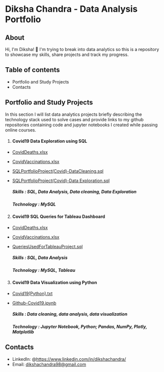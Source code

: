 # Diksha Chandra - Data Analysis Portfolio
## About
Hi, I'm Diksha! 👋 I'm trying to break into data analytics so this is a repository to showcase my skills, share projects and track my progress.
## Table of contents
- Portfolio and Study Projects
- Contacts
## Portfolio and Study Projects
In this section I will list data analytics projects briefly describing the technology stack used to solve cases and provide links to my github repositories containing code and jupyter notebooks I created while passing online courses.
1. #### Covid19 Data Exploration using SQL

- [CovidDeaths.xlsx](https://github.com/DikshaChandra/Data_Analysis_Portfolio/blob/afcc026e379da8f6464b75133aa914c8c0462c5c/CovidDeaths.xlsx)
- [CovidVaccinations.xlsx](https://github.com/DikshaChandra/Data_Analysis_Portfolio/blob/afcc026e379da8f6464b75133aa914c8c0462c5c/CovidVaccinations.xlsx)
- [SQLPortfolioProject(Covid)-DataCleaning.sql](https://github.com/DikshaChandra/Data_Analysis_Portfolio/blob/afcc026e379da8f6464b75133aa914c8c0462c5c/SQLPortfolioProject(Covid)-DataCleaning.sql)
- [SQLPortfolioProject(Covid)-Data Exploration.sql](https://github.com/DikshaChandra/Data_Analysis_Portfolio/blob/afcc026e379da8f6464b75133aa914c8c0462c5c/SQLPortfolioProject(Covid)-Data%20Exploration.sql)

   ##### *Skills* : SQL, Data Analysis, Data cleaning, Data Exploration
   ##### *Technology* : MySQL
2. #### Covid19 SQL Queries for Tableau Dashboard

- [CovidDeaths.xlsx](https://github.com/DikshaChandra/Data_Analysis_Portfolio/blob/afcc026e379da8f6464b75133aa914c8c0462c5c/CovidDeaths.xlsx)
- [CovidVaccinations.xlsx](https://github.com/DikshaChandra/Data_Analysis_Portfolio/blob/afcc026e379da8f6464b75133aa914c8c0462c5c/CovidVaccinations.xlsx)
- [QueriesUsedForTableauProject.sql](https://github.com/DikshaChandra/Data_Analysis_Portfolio/blob/266d3a2ca4393e7a8578b37624a1259cdd9f0f78/QueriesUsedForTableauProject.sql)

   ##### *Skills* : SQL, Data Analysis
   ##### *Technology* : MySQL, Tableau
3. #### Covid19 Data Visualization using Python

- [Covid19(Python).txt](https://github.com/DikshaChandra/Data_Analysis_Portfolio/blob/cdad6bf95496b0b4924c977af1d7beb5add041f8/Covid19(Python).txt)
- [Github-Covid19.ipynb](https://github.com/DikshaChandra/Data_Analysis_Portfolio/blob/9c14b572b40ef44fbc22e0c438ad15a497b28876/Github-Covid19.ipynb)

   ##### *Skills* : Data cleaning, data analysis, data visualization
   ##### *Technology* : Jupyter Notebook, Python; Pandas, NumPy, Plotly, Matplotlib
   
## Contacts
- LinkedIn: @https://www.linkedin.com/in/dikshachandra/
- Email: dikshachandra98@gmail.com
